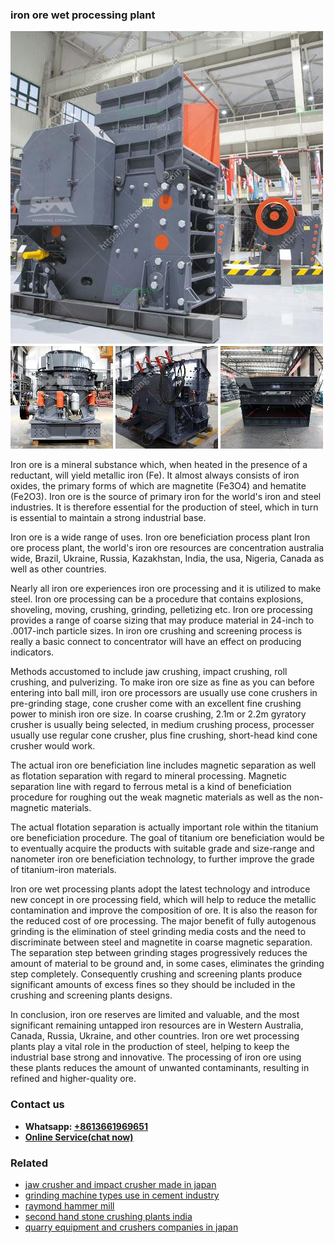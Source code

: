 <h3>iron ore wet processing plant</h3><img src='1708663248.jpg' alt=''><p>Iron ore is a mineral substance which, when heated in the presence of a reductant, will yield metallic iron (Fe). It almost always consists of iron oxides, the primary forms of which are magnetite (Fe3O4) and hematite (Fe2O3). Iron ore is the source of primary iron for the world's iron and steel industries. It is therefore essential for the production of steel, which in turn is essential to maintain a strong industrial base.</p><p>Iron ore is a wide range of uses. Iron ore beneficiation process plant Iron ore process plant, the world's iron ore resources are concentration australia wide, Brazil, Ukraine, Russia, Kazakhstan, India, the usa, Nigeria, Canada as well as other countries.</p><p>Nearly all iron ore experiences iron ore processing and it is utilized to make steel. Iron ore processing can be a procedure that contains explosions, shoveling, moving, crushing, grinding, pelletizing etc. Iron ore processing provides a range of coarse sizing that may produce material in 24-inch to .0017-inch particle sizes. In iron ore crushing and screening process is really a basic connect to concentrator will have an effect on producing indicators.</p><p>Methods accustomed to include jaw crushing, impact crushing, roll crushing, and pulverizing. To make iron ore size as fine as you can before entering into ball mill, iron ore processors are usually use cone crushers in pre-grinding stage, cone crusher come with an excellent fine crushing power to minish iron ore size. In coarse crushing, 2.1m or 2.2m gyratory crusher is usually being selected, in medium crushing process, processer usually use regular cone crusher, plus fine crushing, short-head kind cone crusher would work.</p><p>The actual iron ore beneficiation line includes magnetic separation as well as flotation separation with regard to mineral processing. Magnetic separation line with regard to ferrous metal is a kind of beneficiation procedure for roughing out the weak magnetic materials as well as the non-magnetic materials.</p><p>The actual flotation separation is actually important role within the titanium ore beneficiation procedure. The goal of titanium ore beneficiation would be to eventually acquire the products with suitable grade and size-range and nanometer iron ore beneficiation technology, to further improve the grade of titanium-iron materials.</p><p>Iron ore wet processing plants adopt the latest technology and introduce new concept in ore processing field, which will help to reduce the metallic contamination and improve the composition of ore. It is also the reason for the reduced cost of ore processing. The major benefit of fully autogenous grinding is the elimination of steel grinding media costs and the need to discriminate between steel and magnetite in coarse magnetic separation. The separation step between grinding stages progressively reduces the amount of material to be ground and, in some cases, eliminates the grinding step completely. Consequently crushing and screening plants produce significant amounts of excess fines so they should be included in the crushing and screening plants designs. </p><p>In conclusion, iron ore reserves are limited and valuable, and the most significant remaining untapped iron resources are in Western Australia, Canada, Russia, Ukraine, and other countries. Iron ore wet processing plants play a vital role in the production of steel, helping to keep the industrial base strong and innovative. The processing of iron ore using these plants reduces the amount of unwanted contaminants, resulting in refined and higher-quality ore.</p><h3>Contact us</h3><ul><li><strong>Whatsapp:&nbsp;<a href="https://wa.me/8613661969651">+8613661969651</a></strong></li><li><a href="https://swt.shibang-china.com/?git&amp;zhl&amp;iron ore wet processing plant"><strong>Online Service(chat now)</strong></a></li></ul><h3>Related</h3><ul><li><a href='jaw crusher and impact crusher made in japan.md'>jaw crusher and impact crusher made in japan</a></li><li><a href='grinding machine types use in cement industry.md'>grinding machine types use in cement industry</a></li><li><a href='raymond hammer mill.md'>raymond hammer mill</a></li><li><a href='second hand stone crushing plants india.md'>second hand stone crushing plants india</a></li><li><a href='quarry equipment and crushers companies in japan.md'>quarry equipment and crushers companies in japan</a></li></ul>
